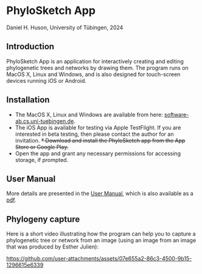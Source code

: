 # PhyloSketch App

Daniel H. Huson, University of Tübingen, 2024

## Introduction

PhyloSketch App is an application for interactively creating and editing phylogenetic trees and networks by
drawing them.
The program runs on MacOS X, Linux and Windows, and is also designed for touch-screen devices running iOS or Android.

## Installation

* The MacOS X, Linux and Windows are available from here: [software-ab.cs.uni-tuebingen.de](https://software-ab.cs.uni-tuebingen.de/download/phylosketch2/welcome.html).
* The iOS App is available for testing via Apple TestFlight. If you are interested in
  beta testing, then please contact the author for an invitation.
  ~~* Download and install the PhyloSketch app from the App Store or Google Play.~~
* Open the app and grant any necessary permissions for accessing storage, if prompted.

## User Manual

More details are presented in the [User Manual](https://husonlab.github.io/phylosketch2/manual.html), which is also available as a [pdf](https://husonlab.github.io/phylosketch2/manual.pdf).



## Phylogeny capture

Here is a short video illustrating how the program can help you to capture a phylogenetic tree or network from an image (using an image from an image that was produced by Esther Julien):

https://github.com/user-attachments/assets/07e655a2-86c3-4500-9b15-1296615e6339


